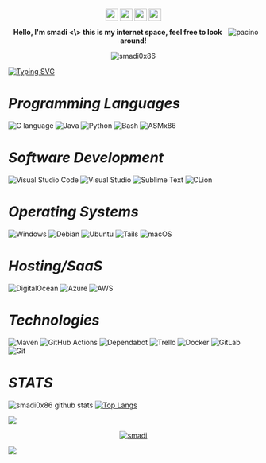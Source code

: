 #     
  
<p align="center">
<a href="https://linkedin.com/in/saud-smadi" target="_blank"><img align="center" src="https://cdn.jsdelivr.net/npm/simple-icons@3.0.1/icons/linkedin.svg" alt="smadi" height="25" width="25" /></a>
<a href="https://twitter.com/@smadi0x86" target="blank"><img align="center" src="https://cdn.jsdelivr.net/npm/simple-icons@7.5.0/icons/twitter.svg" alt="smadi" height="25" width="25" /></a>
<a href="https://t.me/rootsmadi" target="blank"><img align="center" src="https://cdn.jsdelivr.net/npm/simple-icons@3.0.1/icons/telegram.svg" alt="smadi" height="25" width="25" /></a>
<a href="https://smadi0x86-blog.gitbook.io/smadi0x86-blog/" target="blank"><img align="center" src="https://cdn.jsdelivr.net/npm/simple-icons@7.5.0/icons/gitbook.svg" alt="smadi" height="25" width="25" /></a>
</p>
<img align="right" alt="pacino" src="https://l.top4top.io/p_2654odvp31.jpg"/>
<p align="center"><strong>Hello, I'm smadi <\> this is my internet space, feel free to look around!</strong></p>
<p align="center"> <img src="https://komarev.com/ghpvc/?username=smadi0x01" alt="smadi0x86" /></p>
<a href="https://git.io/typing-svg"><img src="https://readme-typing-svg.demolab.com/?font=Fira+Code&pause=1000&color=fffafa&left=true&width=435&lines=%24~+whoami;smadi0x86;%24~++exit;Enjoy+The+Movement!" alt="Typing SVG" /></a>

#                                                                    *Programming Languages*

![C language](https://img.shields.io/badge/Language-%2300599C.svg?style=for-the-badge&logo=c&logoColor=white)
![Java](https://img.shields.io/badge/java-111.svg?style=for-the-badge&logo=openjdk&logoColor=white)
![Python](https://img.shields.io/badge/python-111?style=for-the-badge&logo=python&logoColor=ffdd54)
![Bash](https://img.shields.io/badge/Bash-%23121011.svg?style=for-the-badge&logo=gnu-bash&logoColor=white)
![ASMx86](https://img.shields.io/badge/x86Asm-111.svg?style=for-the-badge&logo=alfred)


# *Software Development*

![Visual Studio Code](https://img.shields.io/badge/-Visual_Studio_Code-007ACC?style=for-the-badge&logo=visual-studio-code&logoColor=fff)
![Visual Studio](https://img.shields.io/badge/Visual%20Studio-5C2D91.svg?style=for-the-badge&logo=visual-studio&logoColor=white)
![Sublime Text](https://img.shields.io/badge/-Sublime-e69138?style=for-the-badge&logo=sublime-text&logoColor=fff)
![CLion](https://img.shields.io/badge/CLion-black?style=for-the-badge&logo=clion&logoColor=white)


# *Operating Systems*

![Windows](https://img.shields.io/badge/Windows-0078D6?style=for-the-badge&logo=windows&logoColor=white)
![Debian](https://img.shields.io/badge/Debian-DC143C?style=for-the-badge&logo=debian&logoColor=white)
![Ubuntu](https://img.shields.io/badge/Ubuntu-E95420?style=for-the-badge&logo=ubuntu&logoColor=white)
![Tails](https://img.shields.io/badge/Tails%20-56347C?&style=for-the-badge&logo=tails&logoColor=white)
![macOS](https://img.shields.io/badge/mac%20os-000000?style=for-the-badge&logo=macos&logoColor=F0F0F0)


# *Hosting/SaaS*

![DigitalOcean](https://img.shields.io/badge/DigitalOcean-%230167ff.svg?style=for-the-badge&logo=digitalOcean&logoColor=white)
![Azure](https://img.shields.io/badge/azure-%230072C6.svg?style=for-the-badge&logo=microsoftazure&logoColor=white)
![AWS](https://img.shields.io/badge/AWS-%23FF9900.svg?style=for-the-badge&logo=amazon-aws&logoColor=white)


# *Technologies*

![Maven](https://img.shields.io/badge/Apache%20Maven-C71A36?style=for-the-badge&logo=Apache%20Maven&logoColor=white)
![GitHub Actions](https://img.shields.io/badge/github%20actions-%232671E5.svg?style=for-the-badge&logo=githubactions&logoColor=white)
![Dependabot](https://img.shields.io/badge/dependabot-025E8C?style=for-the-badge&logo=dependabot&logoColor=white)
![Trello](https://img.shields.io/badge/Trello-%23026AA7.svg?style=for-the-badge&logo=Trello&logoColor=white)
![Docker](https://img.shields.io/badge/docker-%230db7ed.svg?style=for-the-badge&logo=docker&logoColor=white)
![GitLab](https://img.shields.io/badge/gitlab-%23181717.svg?style=for-the-badge&logo=gitlab&logoColor=white)
![Git](https://img.shields.io/badge/git-%23F05033.svg?style=for-the-badge&logo=git&logoColor=white)


#                                                                     *STATS*

![smadi0x86 github stats](https://github-readme-stats.vercel.app/api?username=smadi0x86&show_icons=true&title_color=ffc857&icon_color=8ac926&text_color=daf7dc&bg_color=000000&hide=issues&count_private=true&include_all_commits=true)
[![Top Langs](https://github-readme-stats.vercel.app/api/top-langs/?username=smadi0x86&layout=compact&text_color=daf7dc&bg_color=000000)](https://github.com/smadi0x086/github-readme-stats)

<p align="left">
<img src="https://github.com/sh1nine96/sh1nine96/blob/output/github-contribution-grid-snake.svg">
</p>

<p align="center">
<a href="https://www.buymeacoffee.com/smadixd" target="blank"><img align="center" src="https://img.shields.io/badge/Buy%20Me%20a%20Coffee-ffdd00?style=for-the-badge&logo=buy-me-a-coffee&logoColor=black" alt="smadi"/></a>
</p>
<p align="left">
  
  <img src="https://capsule-render.vercel.app/api?type=waving&color=gradient&height=80&section=footer"/>
</p>
